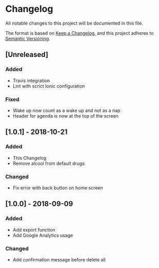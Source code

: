 # Changelog
All notable changes to this project will be documented in this file.

The format is based on [Keep a Changelog](https://keepachangelog.com/en/1.0.0/),
and this project adheres to [Semantic Versioning](https://semver.org/spec/v2.0.0.html).

## [Unreleased]
### Added
- Travis integration
- Lint with scrict Ionic configuration

### Fixed
- Wake up now count as a wake up and not as a nap
- Header for agenda is now at the top of the screen

## [1.0.1] - 2018-10-21
### Added
- This Changelog
- Remove alcool from default drugs

### Changed
- Fix error with back button on home screen

## [1.0.0] - 2018-09-09
### Added
- Add export function
- Add Google Analytics usage

### Changed
- Add confirmation message before delete all